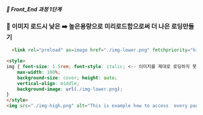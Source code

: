 ##### 🍑  Front_End 과정 1단계 

### 📖 이미지 로드시 낮은 ➡️ 높은용량으로 미리로드함으로써 더 나은 로딩만들기

```html
  <link rel="preload" as=image href="./img-lower.png" fetchpriority="high">

<style>
img { font-size: 1.5rem; font-style: italic; <-- 이미지를 제대로 로딩하지 못할때 alt속성에 입힐 글자효과
    max-width: 100%; 
    background-size: cover; height: auto;
    vertical-align: middle;
    background-image: url(./img-lower.png);
}
</style>
<img src="./img-high.png" alt="This is example how to access  every pages">
```


